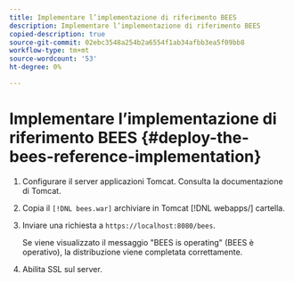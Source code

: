 ```yaml
---
title: Implementare l’implementazione di riferimento BEES
description: Implementare l’implementazione di riferimento BEES
copied-description: true
source-git-commit: 02ebc3548a254b2a6554f1ab34afbb3ea5f09bb8
workflow-type: tm+mt
source-wordcount: '53'
ht-degree: 0%

---
```


# Implementare l’implementazione di riferimento BEES {#deploy-the-bees-reference-implementation}

1. Configurare il server applicazioni Tomcat. Consulta la documentazione di Tomcat.
1. Copia il `[!DNL bees.war]` archiviare in Tomcat [!DNL webapps/] cartella.
1. Inviare una richiesta a `https://localhost:8080/bees`.

   Se viene visualizzato il messaggio &quot;BEES is operating&quot; (BEES è operativo), la distribuzione viene completata correttamente.
1. Abilita SSL sul server.

